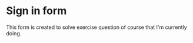 
# Sign in form
This form is created to solve exercise question of course
that I'm currently doing.
